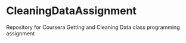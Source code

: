 # CleaningDataAssignment
Repository for Coursera Getting and Cleaning Data class programming assignment
